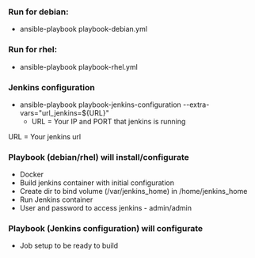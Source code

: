 ### Run for debian:

- ansible-playbook playbook-debian.yml 

### Run for rhel:

- ansible-playbook playbook-rhel.yml

### Jenkins configuration

- ansible-playbook playbook-jenkins-configuration --extra-vars="url_jenkins=${URL}"
  - URL = Your IP and PORT that jenkins is running

URL = Your jenkins url

### Playbook (debian/rhel) will install/configurate

- Docker
- Build jenkins container with initial configuration
- Create dir to bind volume (/var/jenkins_home) in /home/jenkins_home
- Run Jenkins container
- User and password to access jenkins - admin/admin

### Playbook (Jenkins configuration) will configurate

- Job setup to be ready to build






